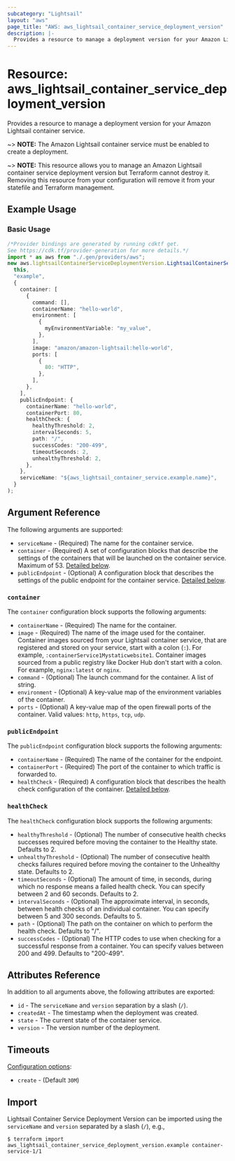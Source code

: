 ```yaml
---
subcategory: "Lightsail"
layout: "aws"
page_title: "AWS: aws_lightsail_container_service_deployment_version"
description: |-
  Provides a resource to manage a deployment version for your Amazon Lightsail container service.
---
```


# Resource: aws\_lightsail\_container\_service\_deployment\_version

Provides a resource to manage a deployment version for your Amazon Lightsail container service.

\~> **NOTE:** The Amazon Lightsail container service must be enabled to create a deployment.

\~> **NOTE:** This resource allows you to manage an Amazon Lightsail container service deployment version but Terraform cannot destroy it. Removing this resource from your configuration will remove it from your statefile and Terraform management.

## Example Usage

### Basic Usage

```typescript
/*Provider bindings are generated by running cdktf get.
See https://cdk.tf/provider-generation for more details.*/
import * as aws from "./.gen/providers/aws";
new aws.lightsailContainerServiceDeploymentVersion.LightsailContainerServiceDeploymentVersion(
  this,
  "example",
  {
    container: [
      {
        command: [],
        containerName: "hello-world",
        environment: [
          {
            myEnvironmentVariable: "my_value",
          },
        ],
        image: "amazon/amazon-lightsail:hello-world",
        ports: [
          {
            80: "HTTP",
          },
        ],
      },
    ],
    publicEndpoint: {
      containerName: "hello-world",
      containerPort: 80,
      healthCheck: {
        healthyThreshold: 2,
        intervalSeconds: 5,
        path: "/",
        successCodes: "200-499",
        timeoutSeconds: 2,
        unhealthyThreshold: 2,
      },
    },
    serviceName: "${aws_lightsail_container_service.example.name}",
  }
);

```

## Argument Reference

The following arguments are supported:

* `serviceName` - (Required) The name for the container service.
* `container` - (Required) A set of configuration blocks that describe the settings of the containers that will be launched on the container service. Maximum of 53. [Detailed below](#container).
* `publicEndpoint` - (Optional) A configuration block that describes the settings of the public endpoint for the container service. [Detailed below](#public_endpoint).

### `container`

The `container` configuration block supports the following arguments:

* `containerName` - (Required) The name for the container.
* `image` - (Required) The name of the image used for the container. Container images sourced from your Lightsail container service, that are registered and stored on your service, start with a colon (`:`). For example, `:containerService1Mystaticwebsite1`. Container images sourced from a public registry like Docker Hub don't start with a colon. For example, `nginx:latest` or `nginx`.
* `command` - (Optional) The launch command for the container. A list of string.
* `environment` - (Optional) A key-value map of the environment variables of the container.
* `ports` - (Optional) A key-value map of the open firewall ports of the container. Valid values: `http`, `https`, `tcp`, `udp`.

### `publicEndpoint`

The `publicEndpoint` configuration block supports the following arguments:

* `containerName` - (Required) The name of the container for the endpoint.
* `containerPort` - (Required) The port of the container to which traffic is forwarded to.
* `healthCheck` - (Required) A configuration block that describes the health check configuration of the container. [Detailed below](#health_check).

### `healthCheck`

The `healthCheck` configuration block supports the following arguments:

* `healthyThreshold` - (Optional) The number of consecutive health checks successes required before moving the container to the Healthy state. Defaults to 2.
* `unhealthyThreshold` - (Optional) The number of consecutive health checks failures required before moving the container to the Unhealthy state. Defaults to 2.
* `timeoutSeconds` - (Optional) The amount of time, in seconds, during which no response means a failed health check. You can specify between 2 and 60 seconds. Defaults to 2.
* `intervalSeconds` - (Optional) The approximate interval, in seconds, between health checks of an individual container. You can specify between 5 and 300 seconds. Defaults to 5.
* `path` - (Optional) The path on the container on which to perform the health check. Defaults to "/".
* `successCodes` - (Optional) The HTTP codes to use when checking for a successful response from a container. You can specify values between 200 and 499. Defaults to "200-499".

## Attributes Reference

In addition to all arguments above, the following attributes are exported:

* `id` - The `serviceName` and `version` separation by a slash (`/`).
* `createdAt` - The timestamp when the deployment was created.
* `state` - The current state of the container service.
* `version` - The version number of the deployment.

## Timeouts

[Configuration options](https://developer.hashicorp.com/terraform/language/resources/syntax#operation-timeouts):

* `create` - (Default `30M`)

## Import

Lightsail Container Service Deployment Version can be imported using the `serviceName` and `version` separated by a slash (`/`), e.g.,

```shell
$ terraform import aws_lightsail_container_service_deployment_version.example container-service-1/1
```

